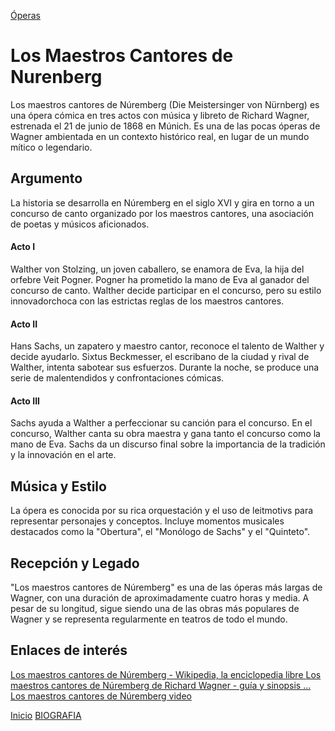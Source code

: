 [Óperas](obras.md)
# **Los Maestros Cantores de Nurenberg**

Los maestros cantores de Núremberg (Die Meistersinger von Nürnberg) es una ópera cómica en tres actos con música y libreto de Richard Wagner, estrenada el 21 de junio de 1868 en Múnich. Es una de las pocas óperas de Wagner ambientada en un contexto histórico real, en lugar de un mundo mítico o legendario.

## Argumento

La historia se desarrolla en Núremberg en el siglo XVI y gira en torno a un concurso de canto organizado por los maestros cantores, una asociación de poetas y músicos aficionados.

#### Acto I  

Walther von Stolzing, un joven caballero, se enamora de Eva, la hija del orfebre Veit Pogner.
Pogner ha prometido la mano de Eva al ganador del concurso de canto.
Walther decide participar en el concurso, pero su estilo innovadorchoca con las estrictas reglas de los maestros cantores.

#### Acto II  

Hans Sachs, un zapatero y maestro cantor, reconoce el talento de Walther y decide ayudarlo.
Sixtus Beckmesser, el escribano de la ciudad y rival de Walther, intenta sabotear sus esfuerzos.
Durante la noche, se produce una serie de malentendidos y confrontaciones cómicas.

#### Acto III  

Sachs ayuda a Walther a perfeccionar su canción para el concurso.
En el concurso, Walther canta su obra maestra y gana tanto el concurso como la mano de Eva.
Sachs da un discurso final sobre la importancia de la tradición y la innovación en el arte.

## Música y Estilo 

La ópera es conocida por su rica orquestación y el uso de leitmotivs para representar personajes y conceptos. Incluye momentos musicales destacados como la "Obertura", el "Monólogo de Sachs" y el "Quinteto".  

## Recepción y Legado

"Los maestros cantores de Núremberg" es una de las óperas más largas de Wagner, con una duración de aproximadamente cuatro horas y media. A pesar de su longitud, sigue siendo una de las obras más populares de Wagner y se representa regularmente en teatros de todo el mundo.  

## Enlaces de interés 
[Los maestros cantores de Núremberg - Wikipedia, la enciclopedia libre  ](https://opera-inside.com/los-maestros-cantores-de-nuremberg-de-richard-wagner-guia-y-sinopsis-de-la-opera/?lang=es)
[Los maestros cantores de Núremberg de Richard Wagner - guía y sinopsis ... ](https://opera-inside.com/los-maestros-cantores-de-nuremberg-de-richard-wagner-guia-y-sinopsis-de-la-opera/?lang=es)
[Los maestros cantores de Núremberg video](https://www.youtube.com/watch?v=5Jg_PcHvY8E&t=675s)


 [Inicio](README.md)  [BIOGRAFIA](biografia.md) 
